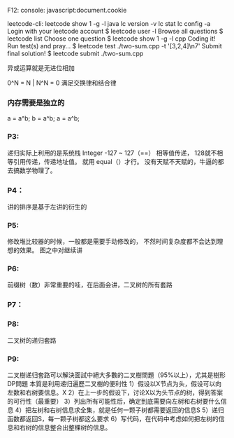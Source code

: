 


F12: console: javascript:document.cookie

leetcode-cli:
leetcode show 1 -g -l java
lc version -v
lc stat
lc config -a
Login with your leetcode account        $ leetcode user -l
Browse all questions                    $ leetcode list
Choose one question                     $ leetcode show 1 -g -l cpp
Coding it!
Run test(s) and pray...                 $ leetcode test ./two-sum.cpp -t '[3,2,4]\n7'
Submit final solution!                  $ leetcode submit ./two-sum.cpp

异或运算就是无进位相加

0^N = N  | N^N = 0
满足交换律和结合律

### 内存需要是独立的
a = a^b;
b = a^b;
a = a^b;

### P3:
递归实际上利用的是系统栈
Integer -127 ~ 127（==） 相等值传递， 128就不相等引用传递，传递地址值。 就用 equal（）才行。
没有天赋不天赋的，牛逼的都去搞数学物理了。

### P4：
讲的排序是基于左讲的衍生的
### P5:
修改堆比较器的时候，一般都是需要手动修改的， 不然时间复杂度都不会达到理想的效果。 图之中对继续讲

### P6:
前缀树（数）非常重要的哇，在后面会讲，二叉树的所有套路

### P7：

### P8:
二叉树的递归套路

### P9:
二叉樹递归套路可以解決面試中絕大多數的二叉樹問題（95%以上），尤其是樹形DP問題
本質是利用递归遍歷二叉樹的便利性
1）假设以X节点为头，假设可以向左数和右树要信息。X
2）在上一步的假设下，讨论X以为头节点的树，得到答案的可行性（最重要）
3）列出所有可能性后，确定到底需要向左树和右树要什么信息
4）把左树和右树信息求全集，就是任何一颗子树都需要返回的信息S
5）递归函数都返回S，每一颗子树都这么要求
6）写代码，在代码中考虑如何把左树的信息和右树的信息整合出整棵树的信息。


